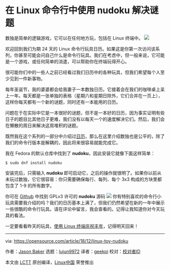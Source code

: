 [#]: collector: (lujun9972)
[#]: translator: (geekpi)
[#]: reviewer: ( )
[#]: publisher: ( )
[#]: url: ( )
[#]: subject: (Solve a puzzle at the Linux command line with nudoku)
[#]: via: (https://opensource.com/article/18/12/linux-toy-nudoku)
[#]: author: (Jason Baker https://opensource.com/users/jason-baker)

在 Linux 命令行中使用 nudoku 解决谜题
======
数独是简单的逻辑游戏，它可以在任何地方玩，包括在 Linux 终端中。
![](https://opensource.com/sites/default/files/styles/image-full-size/public/uploads/linux-toy-nudoku.png?itok=OS2o4Rot)

欢迎回到我们为期 24 天的 Linux 命令行玩具日历。如果这是你第一次访问该系列，你甚至可能会问自己什么是命令行玩具。我们在考虑中，但一般来说，它可能是一个游戏，或任何简单的消遣，可以帮助你在终端玩得开心。

很可能你们中的一些人之前已经看过我们日历中的各种玩具，但我们希望每个人至少见到一件新事物。

每年圣诞节，我的婆婆都会给我妻子一本数独日历。它接着会在我们的咖啡桌上呆上一年。每天都是一张单独的表格（星期六和星期日除外，它们合并在一页上），这样你每天都有一个新的谜题，同时还有一本能用的日历。

问题在于在实际中它是一本很好的谜题，但不是一本好的日历，因为事实证明有些日子的题目比其他日子更难，我们没有以每天一个的速度解决它们。然后，我们会在懒散的周日来解决这周堆积的谜题。

既然我在这个系列的一部分中介绍过[日历][1]，那么在这里介绍数独也是公平的，除了我们的命令行版本是解耦的，因此将来很容易就能完成它。

我在 Fedora 的默认仓库中找到了 **nudoku**，因此安装它就像下面这样简单：

```
$ sudo dnf install nudoku
```

安装完后，只需输入 **nudoku** 即可启动它，之后的操作就很明了。如果你以前从未玩过数独，它它很容易：你只需要确保每行、每列、每个 3x3 构成的方块里都包含了 1-9 的所有数字。

你可在 [Github][2] 中找到 GPLv3 许可的 **nudoku** 源码
![](https://opensource.com/sites/default/files/uploads/linux-toy-nudoku-animated.gif)
你有特别喜欢的命令行小玩具需要我介绍的吗？我们的日历基本上满了，但我们仍然希望在新的一年中展示一些很酷的命令行玩具。请在评论中留言，我会查看的。记得让我知道你对今天玩具的看法。

一定要看看昨天的玩具，[使用 Linux 终端庆祝丰年][3]，记得明天回来！

--------------------------------------------------------------------------------

via: https://opensource.com/article/18/12/linux-toy-nudoku

作者：[Jason Baker][a]
选题：[lujun9972][b]
译者：[geekpi](https://github.com/geekpi)
校对：[校对者ID](https://github.com/校对者ID)

本文由 [LCTT](https://github.com/LCTT/TranslateProject) 原创编译，[Linux中国](https://linux.cn/) 荣誉推出

[a]: https://opensource.com/users/jason-baker
[b]: https://github.com/lujun9972
[1]: https://opensource.com/article/18/12/linux-toy-cal
[2]: https://github.com/jubalh/nudoku
[3]: https://opensource.com/article/18/12/linux-toy-figlet